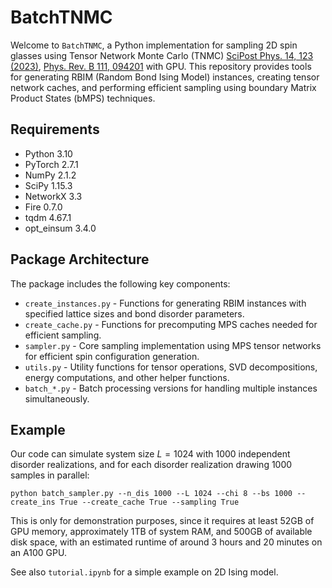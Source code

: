 # BatchTNMC

Welcome to `BatchTNMC`, a Python implementation for sampling 2D spin glasses using Tensor Network Monte Carlo (TNMC) [SciPost Phys. 14, 123 (2023)](https://scipost.org/10.21468/SciPostPhys.14.5.123), [Phys. Rev. B 111, 094201](https://journals.aps.org/prb/abstract/10.1103/PhysRevB.111.094201) with GPU.
This repository provides tools for generating RBIM (Random Bond Ising Model) instances, creating tensor network caches, and performing efficient sampling using boundary Matrix Product States (bMPS) techniques.

## Requirements

* Python 3.10
* PyTorch 2.7.1
* NumPy 2.1.2
* SciPy 1.15.3
* NetworkX 3.3
* Fire 0.7.0
* tqdm 4.67.1
* opt_einsum 3.4.0

## Package Architecture

The package includes the following key components:

* `create_instances.py` - Functions for generating RBIM instances with specified lattice sizes and bond disorder parameters.
* `create_cache.py` - Functions for precomputing MPS caches needed for efficient sampling.
* `sampler.py` - Core sampling implementation using MPS tensor networks for efficient spin configuration generation.
* `utils.py` - Utility functions for tensor operations, SVD decompositions, energy computations, and other helper functions.
* `batch_*.py` - Batch processing versions for handling multiple instances simultaneously.

## Example

Our code can simulate system size $L = 1024$ with 1000 independent disorder realizations, and for each disorder realization drawing 1000 samples in parallel:

```
python batch_sampler.py --n_dis 1000 --L 1024 --chi 8 --bs 1000 --create_ins True --create_cache True --sampling True
```

This is only for demonstration purposes, since it requires at least 52GB of GPU memory, approximately 1TB of system RAM, and 500GB of available disk space, with an estimated runtime of around 3 hours and 20 minutes on an A100 GPU.

See also `tutorial.ipynb` for a simple example on 2D Ising model.

